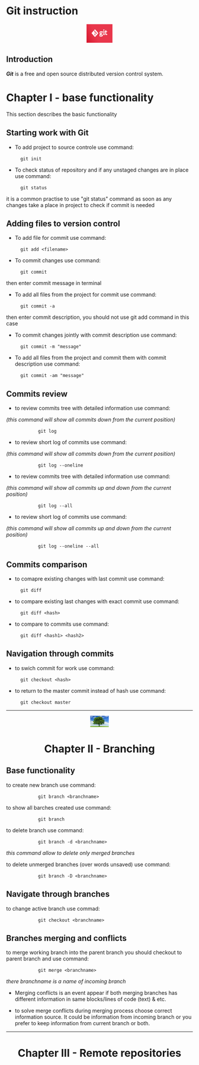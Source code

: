 # Git instruction

<center><img src="Images/git.png" alt="git logo" width="70" height="50"></center>

## Introduction

_**Git**_ is a free and open source distributed version control system.

# Chapter I - base functionality

This section describes the basic functionality

## Starting work with Git

* To add project to source controle use command:

        git init

* To check status of repository and if any unstaged changes are in place use command:

        git status
it is a common practise to use "git status" command as soon as any changes take a place in project to check if commit is needed

## Adding files to version control

* To add file for commit use command:

        git add <filename>

* To commit changes use command:

        git commit

then enter commit message in terminal

* To add all files from the project for commit use command:

        git commit -a
then enter commit description, you should not use git add command in this case

* To commit changes jointly with commit description use command:

        git commit -m "message"

* To add all files from the project and commit them with commit description use command:

        git commit -am "message"

## Commits review

* to review commits tree with detailed information use command:

_(this command will show all commits down from the current position)_

                git log

* to review short log of commits use command:

_(this command will show all commits down from the current position)_

                git log --oneline

* to review commits tree with detailed information use command:

_(this command will show all commits up and down from the current position)_

                git log --all

* to review short log of commits use command:

_(this command will show all commits up and down from the current position)_

                git log --oneline --all


## Commits comparison

* to comapre existing changes with last commit use command:
        
        git diff

* to compare existing last changes with exact commit use command:

        git diff <hash>

* to compare to commits use command:

        git diff <hash1> <hash2>

## Navigation through commits

* to swich commit for work use command:

        git checkout <hash>

* to return to the master commit instead of hash use command:

        git checkout master

***

<center><img src="Images/tree.jpg" alt="tree logo" width="50" height="30"></center>

<center><h1> Chapter II - Branching</h1></center>

## Base functionality
<p>to create new branch use command:

                git branch <branchname>
</p>

<p>to show all barches created use command:

                git branch
</p>

<p>to delete branch use command:

                git branch -d <branchname>

_this command allow to delete only merged branches_
</p>

<p>to delete unmerged branches (over words unsaved) use command:

                git branch -D <branchname>
</p>

## Navigate through branches

<p>to change active branch use commad:

                git checkout <branchname>
</p>

## Branches merging and conflicts

<p> to merge working branch into the parent branch you should checkout to parent branch and use command:

                git merge <branchname>
_there branchname is a name of incoming branch_
<p>

* Merging conflicts is an event appear if both merging branches has different information in same blocks/lines of code (text) & etc.

* to solve merge conflicts during merging process choose correct information source. It could be information from incoming branch or you prefer to keep information from current branch or both.
</p>

***

<center><h1> Chapter III - Remote repositories</h1><center>

<p>


</p>

